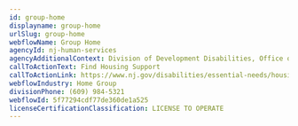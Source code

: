 ```yaml
---
id: group-home
displayname: group-home
urlSlug: group-home
webflowName: Group Home
agencyId: nj-human-services
agencyAdditionalContext: Division of Development Disabilities, Office of Licensing and Inspection
callToActionText: Find Housing Support
callToActionLink: https://www.nj.gov/disabilities/essential-needs/housing-support.shtml
webflowIndustry: Home Group
divisionPhone: (609) 984-5321
webflowId: 5f77294cdf77de360de1a525
licenseCertificationClassification: LICENSE TO OPERATE
---
```

